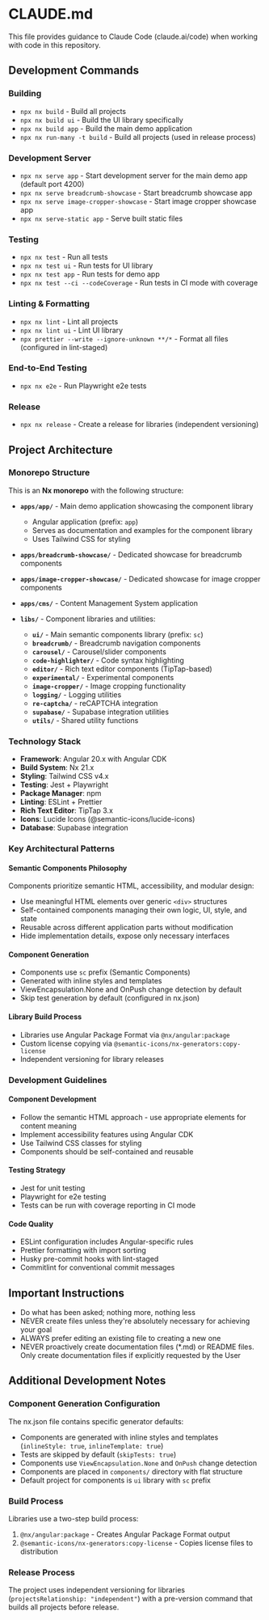# CLAUDE.md

This file provides guidance to Claude Code (claude.ai/code) when working with code in this repository.

## Development Commands

### Building

- `npx nx build` - Build all projects
- `npx nx build ui` - Build the UI library specifically
- `npx nx build app` - Build the main demo application
- `npx nx run-many -t build` - Build all projects (used in release process)

### Development Server

- `npx nx serve app` - Start development server for the main demo app (default port 4200)
- `npx nx serve breadcrumb-showcase` - Start breadcrumb showcase app
- `npx nx serve image-cropper-showcase` - Start image cropper showcase app
- `npx nx serve-static app` - Serve built static files

### Testing

- `npx nx test` - Run all tests
- `npx nx test ui` - Run tests for UI library
- `npx nx test app` - Run tests for demo app
- `npx nx test --ci --codeCoverage` - Run tests in CI mode with coverage

### Linting & Formatting

- `npx nx lint` - Lint all projects
- `npx nx lint ui` - Lint UI library
- `npx prettier --write --ignore-unknown **/*` - Format all files (configured in lint-staged)

### End-to-End Testing

- `npx nx e2e` - Run Playwright e2e tests

### Release

- `npx nx release` - Create a release for libraries (independent versioning)

## Project Architecture

### Monorepo Structure

This is an **Nx monorepo** with the following structure:

- **`apps/app/`** - Main demo application showcasing the component library
  - Angular application (prefix: `app`)
  - Serves as documentation and examples for the component library
  - Uses Tailwind CSS for styling
- **`apps/breadcrumb-showcase/`** - Dedicated showcase for breadcrumb components
- **`apps/image-cropper-showcase/`** - Dedicated showcase for image cropper components
- **`apps/cms/`** - Content Management System application

- **`libs/`** - Component libraries and utilities:
  - **`ui/`** - Main semantic components library (prefix: `sc`)
  - **`breadcrumb/`** - Breadcrumb navigation components
  - **`carousel/`** - Carousel/slider components
  - **`code-highlighter/`** - Code syntax highlighting
  - **`editor/`** - Rich text editor components (TipTap-based)
  - **`experimental/`** - Experimental components
  - **`image-cropper/`** - Image cropping functionality
  - **`logging/`** - Logging utilities
  - **`re-captcha/`** - reCAPTCHA integration
  - **`supabase/`** - Supabase integration utilities
  - **`utils/`** - Shared utility functions

### Technology Stack

- **Framework**: Angular 20.x with Angular CDK
- **Build System**: Nx 21.x
- **Styling**: Tailwind CSS v4.x
- **Testing**: Jest + Playwright
- **Package Manager**: npm
- **Linting**: ESLint + Prettier
- **Rich Text Editor**: TipTap 3.x
- **Icons**: Lucide Icons (@semantic-icons/lucide-icons)
- **Database**: Supabase integration

### Key Architectural Patterns

#### Semantic Components Philosophy

Components prioritize semantic HTML, accessibility, and modular design:

- Use meaningful HTML elements over generic `<div>` structures
- Self-contained components managing their own logic, UI, style, and state
- Reusable across different application parts without modification
- Hide implementation details, expose only necessary interfaces

#### Component Generation

- Components use `sc` prefix (Semantic Components)
- Generated with inline styles and templates
- ViewEncapsulation.None and OnPush change detection by default
- Skip test generation by default (configured in nx.json)

#### Library Build Process

- Libraries use Angular Package Format via `@nx/angular:package`
- Custom license copying via `@semantic-icons/nx-generators:copy-license`
- Independent versioning for library releases

### Development Guidelines

#### Component Development

- Follow the semantic HTML approach - use appropriate elements for content meaning
- Implement accessibility features using Angular CDK
- Use Tailwind CSS classes for styling
- Components should be self-contained and reusable

#### Testing Strategy

- Jest for unit testing
- Playwright for e2e testing
- Tests can be run with coverage reporting in CI mode

#### Code Quality

- ESLint configuration includes Angular-specific rules
- Prettier formatting with import sorting
- Husky pre-commit hooks with lint-staged
- Commitlint for conventional commit messages

## Important Instructions

- Do what has been asked; nothing more, nothing less
- NEVER create files unless they're absolutely necessary for achieving your goal
- ALWAYS prefer editing an existing file to creating a new one
- NEVER proactively create documentation files (\*.md) or README files. Only create documentation files if explicitly requested by the User

## Additional Development Notes

### Component Generation Configuration

The nx.json file contains specific generator defaults:

- Components are generated with inline styles and templates (`inlineStyle: true`, `inlineTemplate: true`)
- Tests are skipped by default (`skipTests: true`)
- Components use `ViewEncapsulation.None` and `OnPush` change detection
- Components are placed in `components/` directory with flat structure
- Default project for components is `ui` library with `sc` prefix

### Build Process

Libraries use a two-step build process:

1. `@nx/angular:package` - Creates Angular Package Format output
2. `@semantic-icons/nx-generators:copy-license` - Copies license files to distribution

### Release Process

The project uses independent versioning for libraries (`projectsRelationship: "independent"`) with a pre-version command that builds all projects before release.
